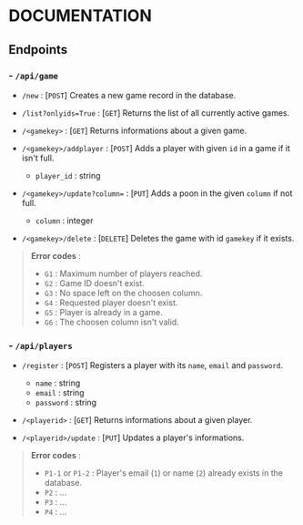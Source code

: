 # DOCUMENTATION

## Endpoints

### - **`/api/game`**

- `/new` : [`POST`] Creates a new game record in the database.
- `/list?onlyids=True` : [`GET`] Returns the list of all currently active games.
- `/<gamekey>` : [`GET`] Returns informations about a given game.
- `/<gamekey>/addplayer` : [`POST`] Adds a player with given `id` in a game if it isn't full.
    
    - `player_id` : string

- `/<gamekey>/update?column=` : [`PUT`] Adds a poon in the given `column` if not full.

    - `column` : integer

- `/<gamekey>/delete` : [`DELETE`] Deletes the game with id `gamekey` if it exists.

> **Error codes** : 
>
> - `G1` : Maximum number of players reached.
> - `G2` : Game ID doesn't exist.
> - `G3` : No space left on the choosen column.
> - `G4` : Requested player doesn't exist.
> - `G5` : Player is already in a game.
> - `G6` : The choosen column isn't valid.

### - **`/api/players`**

- `/register` : [`POST`] Registers a player with its `name`, `email` and `password`. 

    - `name` : string
    - `email` : string
    - `password` : string

- `/<playerid>` : [`GET`] Returns informations about a given player.
- `/<playerid>/update` : [`PUT`] Updates a player's informations.

> **Error codes** : 
>
> - `P1-1` or `P1-2` : Player's email (`1`) or name (`2`) already exists in the database.
> - `P2` : ...
> - `P3` : ...
> - `P4` : ...